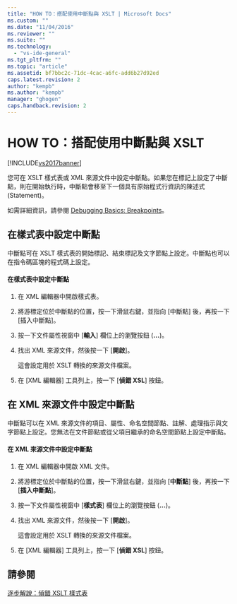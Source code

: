 ```yaml
---
title: "HOW TO：搭配使用中斷點與 XSLT | Microsoft Docs"
ms.custom: ""
ms.date: "11/04/2016"
ms.reviewer: ""
ms.suite: ""
ms.technology: 
  - "vs-ide-general"
ms.tgt_pltfrm: ""
ms.topic: "article"
ms.assetid: bf7bbc2c-71dc-4cac-a6fc-add6b27d92ed
caps.latest.revision: 2
author: "kempb"
ms.author: "kempb"
manager: "ghogen"
caps.handback.revision: 2
---
```

# HOW TO：搭配使用中斷點與 XSLT
[!INCLUDE[vs2017banner](../code-quality/includes/vs2017banner.md)]

您可在 XSLT 樣式表或 XML 來源文件中設定中斷點。如果您在標記上設定了中斷點，則在開始執行時，中斷點會移至下一個具有原始程式行資訊的陳述式 \(Statement\)。  
  
 如需詳細資訊，請參閱 [Debugging Basics: Breakpoints](http://msdn.microsoft.com/zh-tw/752a02c2-0ac7-4c8b-aa1b-4b2b3b21152e)。  
  
## 在樣式表中設定中斷點  
 中斷點可在 XSLT 樣式表的開始標記、結束標記及文字節點上設定。中斷點也可以在指令碼區塊的程式碼上設定。  
  
#### 在樣式表中設定中斷點  
  
1.  在 XML 編輯器中開啟樣式表。  
  
2.  將游標定位於中斷點的位置，按一下滑鼠右鍵，並指向 \[中斷點\] 後，再按一下 \[插入中斷點\]。  
  
3.  按一下文件屬性視窗中 \[**輸入**\] 欄位上的瀏覽按鈕 \(**...**\)。  
  
4.  找出 XML 來源文件，然後按一下 \[**開啟**\]。  
  
     這會設定用於 XSLT 轉換的來源文件檔案。  
  
5.  在 \[XML 編輯器\] 工具列上，按一下 \[**偵錯 XSL**\] 按鈕。  
  
## 在 XML 來源文件中設定中斷點  
 中斷點可以在 XML 來源文件的項目、屬性、命名空間節點、註解、處理指示與文字節點上設定。您無法在文件節點或從父項目繼承的命名空間節點上設定中斷點。  
  
#### 在 XML 來源文件中設定中斷點  
  
1.  在 XML 編輯器中開啟 XML 文件。  
  
2.  將游標定位於中斷點的位置，按一下滑鼠右鍵，並指向 \[**中斷點**\] 後，再按一下 \[**插入中斷點**\]。  
  
3.  按一下文件屬性視窗中 \[**樣式表**\] 欄位上的瀏覽按鈕 \(**...**\)。  
  
4.  找出 XML 來源文件，然後按一下 \[**開啟**\]。  
  
     這會設定用於 XSLT 轉換的來源文件檔案。  
  
5.  在 \[XML 編輯器\] 工具列上，按一下 \[**偵錯 XSL**\] 按鈕。  
  
## 請參閱  
 [逐步解說：偵錯 XSLT 樣式表](../xml-tools/walkthrough-debug-an-xslt-style-sheet.md)